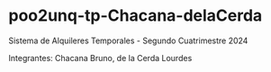 # poo2unq-tp-Chacana-delaCerda

Sistema de Alquileres Temporales - Segundo Cuatrimestre 2024

Integrantes:
Chacana Bruno,
de la Cerda Lourdes
